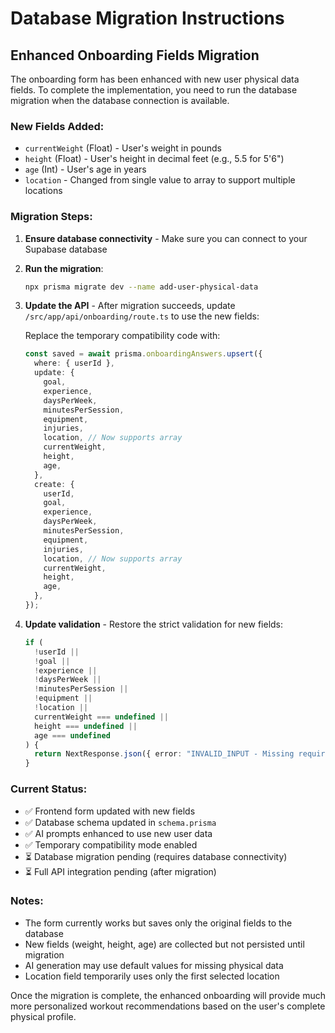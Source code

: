 # Database Migration Instructions

## Enhanced Onboarding Fields Migration

The onboarding form has been enhanced with new user physical data fields. To complete the implementation, you need to run the database migration when the database connection is available.

### New Fields Added:
- `currentWeight` (Float) - User's weight in pounds
- `height` (Float) - User's height in decimal feet (e.g., 5.5 for 5'6")
- `age` (Int) - User's age in years
- `location` - Changed from single value to array to support multiple locations

### Migration Steps:

1. **Ensure database connectivity** - Make sure you can connect to your Supabase database

2. **Run the migration**:
   ```bash
   npx prisma migrate dev --name add-user-physical-data
   ```

3. **Update the API** - After migration succeeds, update `/src/app/api/onboarding/route.ts` to use the new fields:
   
   Replace the temporary compatibility code with:
   ```typescript
   const saved = await prisma.onboardingAnswers.upsert({
     where: { userId },
     update: {
       goal,
       experience,
       daysPerWeek,
       minutesPerSession,
       equipment,
       injuries,
       location, // Now supports array
       currentWeight,
       height,
       age,
     },
     create: {
       userId,
       goal,
       experience,
       daysPerWeek,
       minutesPerSession,
       equipment,
       injuries,
       location, // Now supports array
       currentWeight,
       height,
       age,
     },
   });
   ```

4. **Update validation** - Restore the strict validation for new fields:
   ```typescript
   if (
     !userId ||
     !goal ||
     !experience ||
     !daysPerWeek ||
     !minutesPerSession ||
     !equipment ||
     !location ||
     currentWeight === undefined ||
     height === undefined ||
     age === undefined
   ) {
     return NextResponse.json({ error: "INVALID_INPUT - Missing required fields" }, { status: 400 });
   }
   ```

### Current Status:
- ✅ Frontend form updated with new fields
- ✅ Database schema updated in `schema.prisma`
- ✅ AI prompts enhanced to use new user data
- ✅ Temporary compatibility mode enabled
- ⏳ Database migration pending (requires database connectivity)
- ⏳ Full API integration pending (after migration)

### Notes:
- The form currently works but saves only the original fields to the database
- New fields (weight, height, age) are collected but not persisted until migration
- AI generation may use default values for missing physical data
- Location field temporarily uses only the first selected location

Once the migration is complete, the enhanced onboarding will provide much more personalized workout recommendations based on the user's complete physical profile.